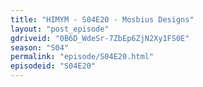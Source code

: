 ```yaml
---
title: "HIMYM - S04E20 - Mosbius Designs"
layout: "post_episode"
gdriveid: "0B6D_WdeSr-7ZbEp6ZjN2Xy1FS0E"
season: "S04"
permalink: "episode/S04E20.html"
episodeid: "S04E20"
---
```

